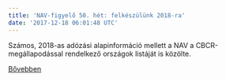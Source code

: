 ```yaml
---
title: 'NAV-figyelő 50. hét: felkészülünk 2018-ra'
date: '2017-12-18 06:01:48 UTC'
---
```


Számos, 2018-as adózási alapinformáció mellett a NAV a CBCR-megállapodással rendelkező országok listáját is közölte.


[Bővebben](http://ift.tt/2BCUkH3)
